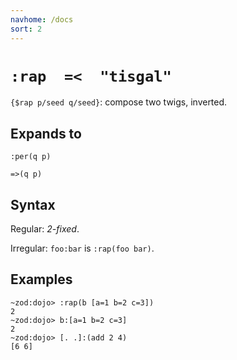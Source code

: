 ```yaml
---
navhome: /docs
sort: 2
---
```


# `:rap  =<  "tisgal"`

`{$rap p/seed q/seed}`: compose two twigs, inverted.

## Expands to

```
:per(q p)
```

```
=>(q p)
```

## Syntax

Regular: *2-fixed*.

Irregular: `foo:bar` is `:rap(foo bar)`.

## Examples

```
~zod:dojo> :rap(b [a=1 b=2 c=3])
2
~zod:dojo> b:[a=1 b=2 c=3]
2
~zod:dojo> [. .]:(add 2 4)
[6 6]
```
